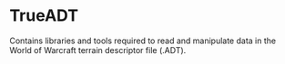 # TrueADT
Contains libraries and tools required to read and manipulate data in the World of Warcraft terrain descriptor file (.ADT).
